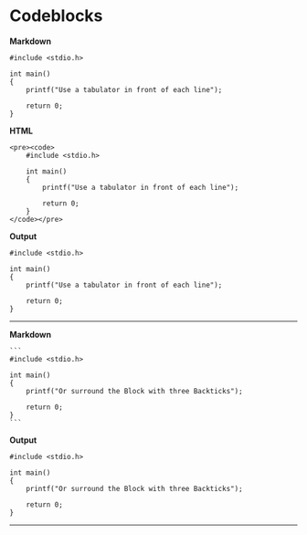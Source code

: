 # Codeblocks

**Markdown**

    #include <stdio.h>
    
    int main()
    {
        printf("Use a tabulator in front of each line");
    
        return 0;
    }

**HTML**

    <pre><code>
        #include <stdio.h>
            
        int main()
        {
            printf("Use a tabulator in front of each line");

            return 0;
        }
    </code></pre>

**Output**

    #include <stdio.h>
        
    int main()
    {
        printf("Use a tabulator in front of each line");

        return 0;
    }

---

**Markdown**

    ```   
    #include <stdio.h>

    int main()   
    {   
        printf("Or surround the Block with three Backticks");   
    
        return 0;   
    }   
    ```

**Output**

```
#include <stdio.h>
    
int main()
{
    printf("Or surround the Block with three Backticks");

    return 0;
}
```

---